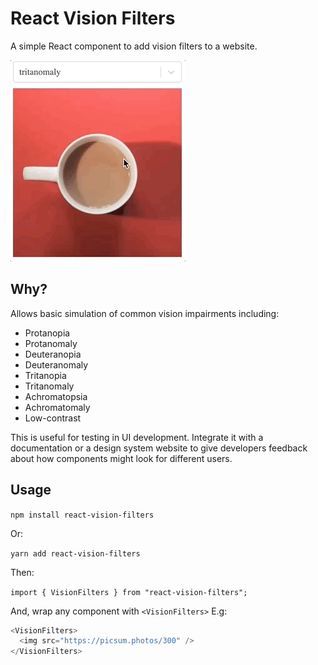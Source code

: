 # React Vision Filters

A simple React component to add vision filters to a website.

<img src="https://github.com/MadeByMike/react-vision-filters/blob/master/test/test.gif"/>

## Why?

Allows basic simulation of common vision impairments including:

- Protanopia
- Protanomaly
- Deuteranopia
- Deuteranomaly
- Tritanopia
- Tritanomaly
- Achromatopsia
- Achromatomaly
- Low-contrast

This is useful for testing in UI development. Integrate it with a documentation or a design system website to give developers feedback about how components might look for different users.

## Usage

`npm install react-vision-filters`

Or:

`yarn add react-vision-filters`

Then:

`import { VisionFilters } from "react-vision-filters";`

And, wrap any component with `<VisionFilters>` E.g:

```javascript
<VisionFilters>
  <img src="https://picsum.photos/300" />
</VisionFilters>
```
